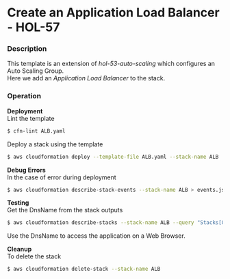 # Create an Application Load Balancer - HOL-57

### Description

This template is an extension of _hol-53-auto-scaling_ which configures an Auto Scaling Group.   
Here we add an _Application Load Balancer_ to the stack.  

### Operation

**Deployment**  
Lint the template

```bash
$ cfn-lint ALB.yaml
```

Deploy a stack using the template

```bash
$ aws cloudformation deploy --template-file ALB.yaml --stack-name ALB
```

**Debug Errors**  
In the case of error during deployment

```bash
$ aws cloudformation describe-stack-events --stack-name ALB > events.json
```

**Testing**  
Get the DnsName from the stack outputs

```bash
$ aws cloudformation describe-stacks --stack-name ALB --query "Stacks[0].Outputs" --no-cli-pager
```

Use the DnsName to access the application on a Web Browser.

**Cleanup**  
To delete the stack

```bash
$ aws cloudformation delete-stack --stack-name ALB
```
